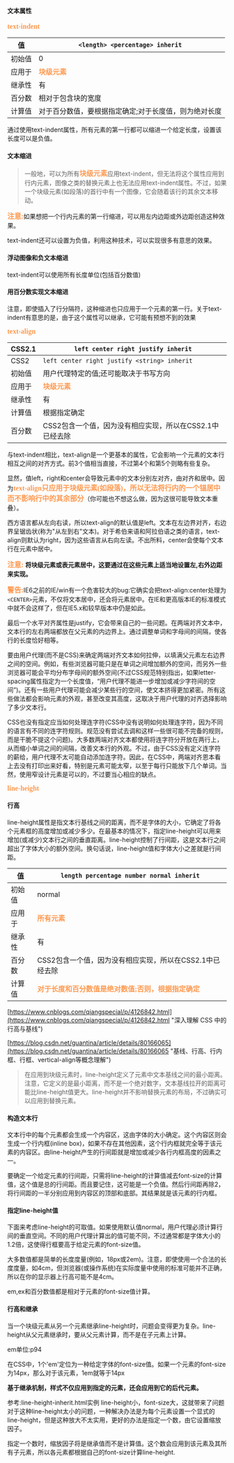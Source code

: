 #### 文本属性 ####
<font color="#ff995" face="微软雅黑" size="3">**text-indent**</font>


| 值 | `<length> <percentage> inherit` |
| ------ | ------ |
| 初始值 | 0 |
| 应用于 | <font color="#ff995" face="微软雅黑" size="3">**块级元素**</font> |
| 继承性 | 有 |
| 百分数 | 相对于包含块的宽度 |
| 计算值 | 对于百分数值，要根据指定确定;对于长度值，则为绝对长度|

通过使用text-indent属性，所有元素的第一行都可以缩进一个给定长度，设置该长度可以是负值。

#### 文本缩进 ####
>一般地，可以为所有<font color="#ff995" face="微软雅黑" size="3">**块级元素**</font>应用text-indent，但无法将这个属性应用到行内元素，图像之类的替换元素上也无法应用text-indent属性。不过，如果一个块级元素(如段落)的首行中有一个图像，它会随着该行的其余文本移动。

<font color="#ff995" face="微软雅黑" size="3">**注意:**</font>如果想把一个行内元素的第一行缩进，可以用左内边距或外边距创造这种效果。

text-indent还可以设置为负值，利用这种技术，可以实现很多有意思的效果。

#### 浮动图像和负文本缩进 ####
text-indent可以使用所有长度单位(包括百分数值)

#### 用百分数实现文本缩进 ####
注意，即使插入了行分隔符，这种缩进也只应用于一个元素的第一行。关于text-indent有意思的是，由于这个属性可以继承，它可能有预想不到的效果

<font color="#ff995" face="微软雅黑" size="3">**text-align**</font>

| CSS2.1 | `left center right justify inherit` |
| ------ | ------ |
| CSS2 | `left center right justify <string> inherit` |
| 初始值 | 用户代理特定的值;还可能取决于书写方向 |
| 应用于 | <font color="#ff995" face="微软雅黑" size="3">**块级元素**</font> |
| 继承性 | 有 |
| 计算值 | 根据指定确定|
| 百分数 | CSS2包含一个<string>值，因为没有相应实现，所以在CSS2.1中已经去除 |

与text-indent相比，text-align是一个更基本的属性，它会影响一个元素的文本行相互之间的对齐方式。前3个值相当直接，不过第4个和第5个则略有些复杂。

显然，值left，right和center会导致元素中的文本分别左对齐，由对齐和居中。因为<font color="#ff995" face="微软雅黑" size="3">**text-align只应用于块级元素(如段落)，所以无法将行内的一个锚居中而不影响行中的其余部分**</font>（你可能也不想这么做，因为这很可能导致文本重叠）。

西方语言都从左向右读，所以text-align的默认值是left。文本在左边界对齐，右边界呈锯齿状(称为"从左到右"文本)。对于希伯来语和阿拉伯语之类的语言，text-align则默认为right，因为这些语言从右向左读。不出所料，center会使每个文本行在元素中居中。

<font color="#ff995" face="微软雅黑" size="3">**注意:**</font> **将块级元素或表元素居中，这要通过在这些元素上适当地设置左,右外边距来实现。**

<font color="#ff995" face="微软雅黑" size="3">**警告:**</font>IE6之前的IE/win有一个危害较大的bug:它确实会把text-align:center处理为`<CENTER>`元素，不仅将文本居中，还会将元素居中。在IE和更高版本IE的标准模式中就不会这样了，但在IE5.x和较早版本中仍是如此。

最后一个水平对齐属性是justify，它会带来自己的一些问题。在两端对齐文本中，文本行的左右两端都放在父元素的内边界上。通过调整单词和字母间的间隔，使各行的长度恰好相等。

要由用户代理(而不是CSS)来确定两端对齐文本如何拉伸，以填满父元素左右边界之间的空间。例如，有些浏览器可能只是在单词之间增加额外的空间，而另外一些浏览器可能会平均分布字母间的额外空间(不过CSS规范特别指出，如果letter-spacing属性指定为一个长度值，“用户代理不能进一步增加或减少字符间的空间”)。还有一些用户代理可能会减少某些行的空间，使文本挤得更加紧密。所有这些做法都会影响元素的外观，甚至改变其高度，这取决于用户代理的对齐选择影响了多少文本行。

CSS也没有指定应当如何处理连字符(CSS中没有说明如何处理连字符，因为不同的语言有不同的连字符规则。规范没有尝试去调和这样一些很可能不完备的规则，而是干脆不提这个问题)。大多数两端对齐文本都使用将连字符分开放在两行上，从而缩小单词之间的间隔，改善文本行的外观。不过，由于CSS没有定义连字符的薪给，用户代理不太可能自动添加连字符。因此，在CSS中，两端对齐恩本看上去没有打印出来好看，特别是元素可能太窄，以至于每行只能放下几个单词。当然，使用窄设计元素是可以的，不过要当心相应的缺点。

<font color="#ff995" face="微软雅黑" size="3">**line-height**</font>

#### 行高 ####
line-height属性是指文本行基线之间的距离，而不是字体的大小，它确定了将各个元素框的高度增加或减少多少。在最基本的情况下，指定line-height可以用来增加(或减少)文本行之间的垂直距离。line-height控制了行间距，这是文本行之间超出了字体大小的额外空间。换句话说，line-height值和字体大小之差就是行间距。



| 值 | `length percentage number normal inherit` |
| ------ | ------ |
| 初始值 | normal |
| 应用于 | <font color="#ff995" face="微软雅黑" size="3">**所有元素**</font> |
| 继承性 | 有 |
| 百分数 | CSS2包含一个<string>值，因为没有相应实现，所以在CSS2.1中已经去除 |
| 计算值 | <font color="#ff995" face="微软雅黑" size="3">**对于长度和百分数值是绝对数值;否则，根据指定确定**</font>|

[https://www.cnblogs.com/qiangspecial/p/4126842.html](https://www.cnblogs.com/qiangspecial/p/4126842.html "深入理解 CSS 中的行高与基线")

[https://blog.csdn.net/guantina/article/details/80166065](https://blog.csdn.net/guantina/article/details/80166065 "基线、行高、行内框、行框、vertical-align等概念理解")

>在应用到块级元素时，line-height定义了元素中文本基线之间的最小距离。注意，它定义的是最小距离，而不是一个绝对数字，文本基线拉开的距离可能比line-height值更大。line-height并不影响替换元素的布局，不过确实可以应用到替换元素。

#### 构造文本行 ####
文本行中的每个元素都会生成一个内容区，这由字体的大小确定。这个内容区则会生成一个行内框(inline box)，如果不存在其他因素，这个行内框就完全等于该元素的内容区。由line-height产生的行间距就是增加或减少各行内框高度的因素之一。

要确定一个给定元素的行间距，只需将line-height的计算值减去font-size的计算值，这个值是总的行间距。而且要记住，这可能是一个负值。然后行间距再除2，将行间距的一半分别应用到内容区的顶部和底部。其结果就是该元素的行内框。


#### 指定line-height值 ####
下面来考虑line-height的可取值。如果使用默认值normal，用户代理必须计算行间的垂直空间。不同的用户代理计算出的值可能不同，不过通常都是字体大小的1.2倍，这使得行框要高于给定元素的font-size值。

大多数值都是简单的长度度量(例如，18px或2em)。注意，即使使用一个合法的长度度量，如4cm，但浏览器(或操作系统)在实际度量中使用的标准可能并不正确，所以在你的显示器上行高可能不是4cm。

em,ex和百分数值都是相对于元素的font-size值计算。

#### 行高和继承 ####
当一个块级元素从另一个元素继承line-height时，问题会变得更为复杂。line-height从父元素继承时，要从父元素计算，而不是在子元素上计算。

em单位:p94

在CSS中，1个'em'定位为一种给定字体的font-size值。如果一个元素的font-size为14px，那么对于该元素，1em就等于14px

**基于继承机制，样式不仅应用到指定的元素，还会应用到它的后代元素。**

参考:line-height-inherit.html实例
line-height小，font-size大，这就带来了问题 
对于这种line-height太小的问题，一种解决办法是为每个元素设置一个显式的line-height，但是这种放大不太实用，更好的办法是指定一个数，由它设置缩放因子。

指定一个数时，缩放因子将是继承值而不是计算值。这个数会应用到该元素及其所有子元素，所以各元素都根据自己的font-size计算line-height.